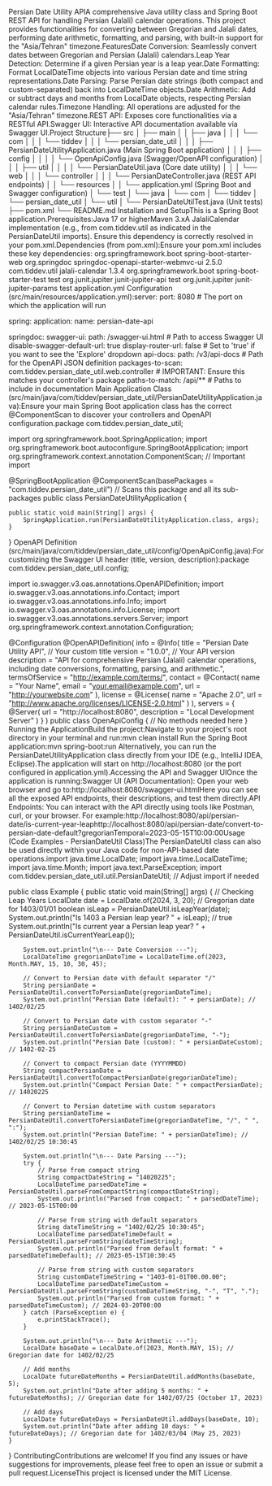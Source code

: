 Persian Date Utility APIA comprehensive Java utility class and Spring Boot REST API for handling Persian (Jalali) calendar operations. This project provides functionalities for converting between Gregorian and Jalali dates, performing date arithmetic, formatting, and parsing, with built-in support for the "Asia/Tehran" timezone.FeaturesDate Conversion: Seamlessly convert dates between Gregorian and Persian (Jalali) calendars.Leap Year Detection: Determine if a given Persian year is a leap year.Date Formatting: Format LocalDateTime objects into various Persian date and time string representations.Date Parsing: Parse Persian date strings (both compact and custom-separated) back into LocalDateTime objects.Date Arithmetic: Add or subtract days and months from LocalDate objects, respecting Persian calendar rules.Timezone Handling: All operations are adjusted for the "Asia/Tehran" timezone.REST API: Exposes core functionalities via a RESTful API.Swagger UI: Interactive API documentation available via Swagger UI.Project Structure├── src
│   ├── main
│   │   ├── java
│   │   │   └── com
│   │   │       └── tiddev
│   │   │           └── persian_date_util
│   │   │               ├── PersianDateUtilityApplication.java (Main Spring Boot application)
│   │   │               ├── config
│   │   │               │   └── OpenApiConfig.java (Swagger/OpenAPI configuration)
│   │   │               ├── util
│   │   │               │   └── PersianDateUtil.java (Core date utility)
│   │   │               └── web
│   │   │                   └── controller
│   │   │                       └── PersianDateController.java (REST API endpoints)
│   │   └── resources
│   │       └── application.yml (Spring Boot and Swagger configuration)
│   └── test
│       └── java
│           └── com
│               └── tiddev
│                   └── persian_date_util
│                       └── util
│                           └── PersianDateUtilTest.java (Unit tests)
├── pom.xml
└── README.md
Installation and SetupThis is a Spring Boot application.Prerequisites:Java 17 or higherMaven 3.xA JalaliCalendar implementation (e.g., from com.tiddev.util as indicated in the PersianDateUtil imports). Ensure this dependency is correctly resolved in your pom.xml.Dependencies (from pom.xml):Ensure your pom.xml includes these key dependencies:<dependencies>
    <dependency>
        <groupId>org.springframework.boot</groupId>
        <artifactId>spring-boot-starter-web</artifactId>
    </dependency>
    <dependency>
        <groupId>org.springdoc</groupId>
        <artifactId>springdoc-openapi-starter-webmvc-ui</artifactId>
        <version>2.5.0</version> </dependency>
    <dependency>
        <groupId>com.tiddev.util</groupId>
        <artifactId>jalali-calendar</artifactId>
        <version>1.3.4</version> </dependency>
    <dependency>
        <groupId>org.springframework.boot</groupId>
        <artifactId>spring-boot-starter-test</artifactId>
        <scope>test</scope>
    </dependency>
    <dependency>
        <groupId>org.junit.jupiter</groupId>
        <artifactId>junit-jupiter-api</artifactId>
        <scope>test</scope>
    </dependency>
    <dependency>
        <groupId>org.junit.jupiter</groupId>
        <artifactId>junit-jupiter-params</artifactId>
        <scope>test</scope>
    </dependency>
</dependencies>
application.yml Configuration (src/main/resources/application.yml):server:
  port: 8080 # The port on which the application will run

spring:
  application:
    name: persian-date-api

springdoc:
  swagger-ui:
    path: /swagger-ui.html # Path to access Swagger UI
    disable-swagger-default-url: true
    display-router-url: false # Set to 'true' if you want to see the 'Explore' dropdown
  api-docs:
    path: /v3/api-docs # Path for the OpenAPI JSON definition
  packages-to-scan: com.tiddev.persian_date_util.web.controller # IMPORTANT: Ensure this matches your controller's package
  paths-to-match: /api/** # Paths to include in documentation
Main Application Class (src/main/java/com/tiddev/persian_date_util/PersianDateUtilityApplication.java):Ensure your main Spring Boot application class has the correct @ComponentScan to discover your controllers and OpenAPI configuration.package com.tiddev.persian_date_util;

import org.springframework.boot.SpringApplication;
import org.springframework.boot.autoconfigure.SpringBootApplication;
import org.springframework.context.annotation.ComponentScan; // Important import

@SpringBootApplication
@ComponentScan(basePackages = "com.tiddev.persian_date_util") // Scans this package and all its sub-packages
public class PersianDateUtilityApplication {

    public static void main(String[] args) {
        SpringApplication.run(PersianDateUtilityApplication.class, args);
    }
}
OpenAPI Definition (src/main/java/com/tiddev/persian_date_util/config/OpenApiConfig.java):For customizing the Swagger UI header (title, version, description):package com.tiddev.persian_date_util.config;

import io.swagger.v3.oas.annotations.OpenAPIDefinition;
import io.swagger.v3.oas.annotations.info.Contact;
import io.swagger.v3.oas.annotations.info.Info;
import io.swagger.v3.oas.annotations.info.License;
import io.swagger.v3.oas.annotations.servers.Server;
import org.springframework.context.annotation.Configuration;

@Configuration
@OpenAPIDefinition(
    info = @Info(
        title = "Persian Date Utility API", // Your custom title
        version = "1.0.0",                 // Your API version
        description = "API for comprehensive Persian (Jalali) calendar operations, including date conversions, formatting, parsing, and arithmetic.",
        termsOfService = "http://example.com/terms/",
        contact = @Contact(
            name = "Your Name",
            email = "your.email@example.com",
            url = "http://yourwebsite.com"
        ),
        license = @License(
            name = "Apache 2.0",
            url = "http://www.apache.org/licenses/LICENSE-2.0.html"
        )
    ),
    servers = {
        @Server(
            url = "http://localhost:8080",
            description = "Local Development Server"
        )
    }
)
public class OpenApiConfig {
    // No methods needed here
}
Running the ApplicationBuild the project:Navigate to your project's root directory in your terminal and run:mvn clean install
Run the Spring Boot application:mvn spring-boot:run
Alternatively, you can run the PersianDateUtilityApplication class directly from your IDE (e.g., IntelliJ IDEA, Eclipse).The application will start on http://localhost:8080 (or the port configured in application.yml).Accessing the API and Swagger UIOnce the application is running:Swagger UI (API Documentation): Open your web browser and go to:http://localhost:8080/swagger-ui.htmlHere you can see all the exposed API endpoints, their descriptions, and test them directly.API Endpoints: You can interact with the API directly using tools like Postman, curl, or your browser. For example:http://localhost:8080/api/persian-date/is-current-year-leaphttp://localhost:8080/api/persian-date/convert-to-persian-date-default?gregorianTemporal=2023-05-15T10:00:00Usage (Code Examples - PersianDateUtil Class)The PersianDateUtil class can also be used directly within your Java code for non-API-based date operations.import java.time.LocalDate;
import java.time.LocalDateTime;
import java.time.Month;
import java.text.ParseException;
import com.tiddev.persian_date_util.util.PersianDateUtil; // Adjust import if needed

public class Example {
    public static void main(String[] args) {
        // Checking Leap Years
        LocalDate date = LocalDate.of(2024, 3, 20); // Gregorian date for 1403/01/01
        boolean isLeap = PersianDateUtil.isLeapYear(date);
        System.out.println("Is 1403 a Persian leap year? " + isLeap); // true
        System.out.println("Is current year a Persian leap year? " + PersianDateUtil.isCurrentYearLeap());

        System.out.println("\n--- Date Conversion ---");
        LocalDateTime gregorianDateTime = LocalDateTime.of(2023, Month.MAY, 15, 10, 30, 45);

        // Convert to Persian date with default separator "/"
        String persianDate = PersianDateUtil.convertToPersianDate(gregorianDateTime);
        System.out.println("Persian Date (default): " + persianDate); // 1402/02/25

        // Convert to Persian date with custom separator "-"
        String persianDateCustom = PersianDateUtil.convertToPersianDate(gregorianDateTime, "-");
        System.out.println("Persian Date (custom): " + persianDateCustom); // 1402-02-25

        // Convert to compact Persian date (YYYYMMDD)
        String compactPersianDate = PersianDateUtil.convertToCompactPersianDate(gregorianDateTime);
        System.out.println("Compact Persian Date: " + compactPersianDate); // 14020225

        // Convert to Persian datetime with custom separators
        String persianDateTime = PersianDateUtil.convertToPersianDateTime(gregorianDateTime, "/", " ", ":");
        System.out.println("Persian DateTime: " + persianDateTime); // 1402/02/25 10:30:45

        System.out.println("\n--- Date Parsing ---");
        try {
            // Parse from compact string
            String compactDateString = "14020225";
            LocalDateTime parsedDateTime = PersianDateUtil.parseFromCompactString(compactDateString);
            System.out.println("Parsed from compact: " + parsedDateTime); // 2023-05-15T00:00

            // Parse from string with default separators
            String dateTimeString = "1402/02/25 10:30:45";
            LocalDateTime parsedDateTimeDefault = PersianDateUtil.parseFromString(dateTimeString);
            System.out.println("Parsed from default format: " + parsedDateTimeDefault); // 2023-05-15T10:30:45

            // Parse from string with custom separators
            String customDateTimeString = "1403-01-01T00.00.00";
            LocalDateTime parsedDateTimeCustom = PersianDateUtil.parseFromString(customDateTimeString, "-", "T", ".");
            System.out.println("Parsed from custom format: " + parsedDateTimeCustom); // 2024-03-20T00:00
        } catch (ParseException e) {
            e.printStackTrace();
        }

        System.out.println("\n--- Date Arithmetic ---");
        LocalDate baseDate = LocalDate.of(2023, Month.MAY, 15); // Gregorian date for 1402/02/25

        // Add months
        LocalDate futureDateMonths = PersianDateUtil.addMonths(baseDate, 5);
        System.out.println("Date after adding 5 months: " + futureDateMonths); // Gregorian date for 1402/07/25 (October 17, 2023)

        // Add days
        LocalDate futureDateDays = PersianDateUtil.addDays(baseDate, 10);
        System.out.println("Date after adding 10 days: " + futureDateDays); // Gregorian date for 1402/03/04 (May 25, 2023)
    }
}
ContributingContributions are welcome! If you find any issues or have suggestions for improvements, please feel free to open an issue or submit a pull request.LicenseThis project is licensed under the MIT License.